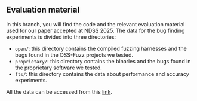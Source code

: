 ## Evaluation material

In this branch, you will find the code and the relevant evaluation material used for our paper accepted at NDSS 2025. The data for the bug finding experiments is divided into three directories:

- `open/`: this directory contains the compiled fuzzing harnesses and the bugs found in the OSS-Fuzz projects we tested.
- `proprietary/`: this directory contains the binaries and the bugs found in the proprietary software we tested.
- `fts/`: this directory contains the data about performance and accuracy experiments.

All the data can be accessed from this [link](https://drive.google.com/drive/folders/1EXnyuAXGlGyR-mMzj5X1cTfFV-9JP-Ee?usp=sharing).